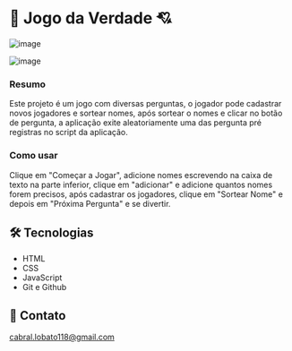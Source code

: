 # 🎲 Jogo da Verdade 💘

![image](https://github.com/GabrieLobatoCabral/shorts_summary_IA/assets/113934416/bc902c8b-7027-4856-8998-54a0c8e9a831)

![image](https://github.com/GabrieLobatoCabral/shorts_summary_IA/assets/113934416/8bb3a06a-d3f6-4165-8cdb-25f5105bc67e)

### Resumo

Este projeto é um jogo com diversas perguntas, o jogador pode cadastrar novos jogadores e sortear nomes, após sortear o nomes e clicar no botão de pergunta, a aplicação exite aleatoriamente uma das pergunta pré registras no script da aplicação.

### Como usar

Clique em "Começar a Jogar", adicione nomes escrevendo na caixa de texto na parte inferior, clique em "adicionar" e adicione quantos nomes forem precisos, após cadastrar os jogadores, clique em "Sortear Nome" e depois em "Próxima Pergunta" e se divertir. 


## 🛠️ Tecnologias

- HTML
- CSS
- JavaScript
- Git e Github

## 📲 Contato

cabral.lobato118@gmail.com